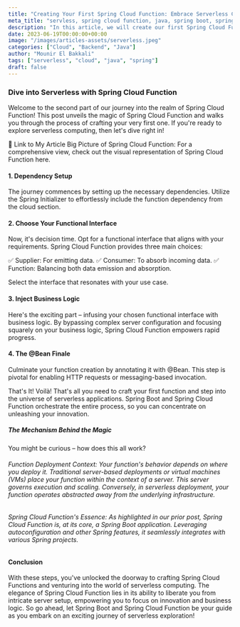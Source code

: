 ```yaml
---
title: "Creating Your First Spring Cloud Function: Embrace Serverless Computing [Part 2]"
meta_title: "servless, spring cloud function, java, spring boot, spring cloud"
description: "In this article, we will create our first Spring Cloud Function and deploy it to AWS Lambda."
date: 2023-06-19T00:00:00+00:00
image: "/images/articles-assets/serverless.jpeg"
categories: ["Cloud", "Backend", "Java"]
author: "Mounir El Bakkali"
tags: ["serverless", "cloud", "java", "spring"]
draft: false
---
```



### Dive into Serverless with Spring Cloud Function
Welcome to the second part of our journey into the realm of Spring Cloud Function! This post unveils the magic of Spring Cloud Function and walks you through the process of crafting your very first one. If you're ready to explore serverless computing, then let's dive right in!

🔗 Link to My Article Big Picture of Spring Cloud Function:
For a comprehensive view, check out the visual representation of Spring Cloud Function here.


#### 1. Dependency Setup
The journey commences by setting up the necessary dependencies. Utilize the Spring Initializer to effortlessly include the function dependency from the cloud section.

#### 2. Choose Your Functional Interface
Now, it's decision time. Opt for a functional interface that aligns with your requirements. Spring Cloud Function provides three main choices:

✅ Supplier: For emitting data.
✅ Consumer: To absorb incoming data.
✅ Function: Balancing both data emission and absorption.

Select the interface that resonates with your use case.

#### 3. Inject Business Logic
Here's the exciting part – infusing your chosen functional interface with business logic. By bypassing complex server configuration and focusing squarely on your business logic, Spring Cloud Function empowers rapid progress.

#### 4. The @Bean Finale
Culminate your function creation by annotating it with @Bean. This step is pivotal for enabling HTTP requests or messaging-based invocation.

That's It!
Voilà! That's all you need to craft your first function and step into the universe of serverless applications. Spring Boot and Spring Cloud Function orchestrate the entire process, so you can concentrate on unleashing your innovation.

##### The Mechanism Behind the Magic
You might be curious – how does this all work?

###### Function Deployment Context: Your function's behavior depends on where you deploy it. Traditional server-based deployments or virtual machines (VMs) place your function within the context of a server. This server governs execution and scaling. Conversely, in serverless deployment, your function operates abstracted away from the underlying infrastructure.

###### Spring Cloud Function's Essence: As highlighted in our prior post, Spring Cloud Function is, at its core, a Spring Boot application. Leveraging autoconfiguration and other Spring features, it seamlessly integrates with various Spring projects.

####  Conclusion
With these steps, you've unlocked the doorway to crafting Spring Cloud Functions and venturing into the world of serverless computing. The elegance of Spring Cloud Function lies in its ability to liberate you from intricate server setup, empowering you to focus on innovation and business logic. So go ahead, let Spring Boot and Spring Cloud Function be your guide as you embark on an exciting journey of serverless exploration! 